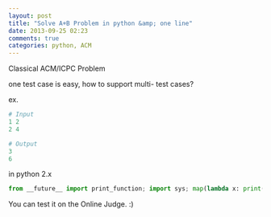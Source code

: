 ```yaml
---
layout: post
title: "Solve A+B Problem in python &amp; one line"
date: 2013-09-25 02:23
comments: true
categories: python, ACM
---
```


Classical ACM/ICPC Problem

one test case is easy, how to support multi- test cases?

ex.
``` python
# Input
1 2
2 4

# Output
3
6

```

in python 2.x

``` python
from __future__ import print_function; import sys; map(lambda x: print(sum(x)), [map(int, line.split()) for line in sys.stdin]);
```

You can test it on the Online Judge. :)

